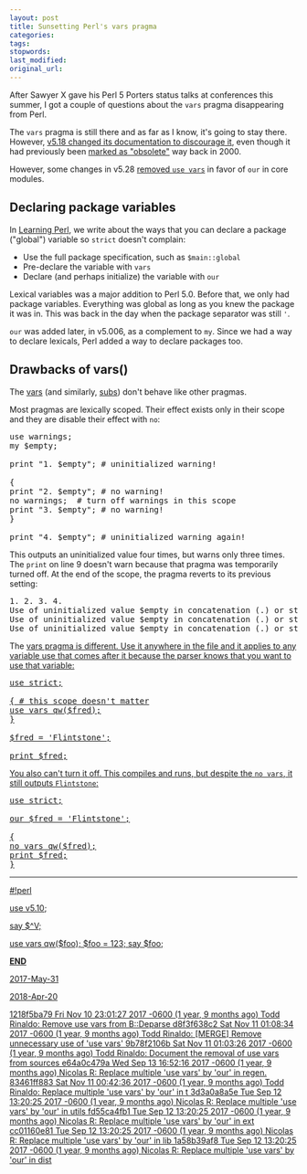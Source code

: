 ```yaml
---
layout: post
title: Sunsetting Perl's vars pragma
categories:
tags:
stopwords:
last_modified:
original_url:
---
```


After Sawyer X gave his Perl 5 Porters status talks at conferences this summer, I got a couple of questions about the <code>vars</code> pragma disappearing from Perl.

The <code>vars</code> pragma is still there and as far as I know, it's going to stay there. However, <a href="https://github.com/Perl/perl5/commit/4d457ce0560741d33b57646b4da5e244cee8f8ef#diff-b1508d462171f45972ccee5ef2fb0e82">v5.18 changed its documentation to discourage it</a>, even though it had previously been <a href="https://github.com/Perl/perl5/commit/86a9aef26fb49fa244fdb909e2ecabafc79006a1#diff-b1508d462171f45972ccee5ef2fb0e82">marked as "obsolete"</a> way back in 2000.

However, some changes in v5.28 <a href="https://rt.perl.org/Public/Bug/Display.html?id=132077
">removed <code>use vars</code></a> in favor of <code>our</code> in core modules.

<h2>Declaring package variables</h2>

In <a href="https://www.learning-perl.com">Learning Perl</a>, we write about the ways that you can declare a package ("global") variable so <code>strict</code> doesn't complain:

<ul>
<li>Use the full package specification, such as <code>$main::global</code>
<li>Pre-declare the variable with <code>vars</code>
<li>Declare (and perhaps initialize) the variable with <code>our</code>
</ul>

Lexical variables was a major addition to Perl 5.0. Before that, we only had package variables. Everything was global as long as you knew the package it was in. This was back in the day when the package separator was still <code>'</code>.

<code>our</code> was added later, in v5.006, as a complement to <code>my</code>. Since we had a way to declare lexicals, Perl added a way to declare packages too.


<h2>Drawbacks of vars()</h2>

The <a href="https://perldoc.perl.org/vars.html">vars</a> (and similarly, <a href="https://perldoc.perl.org/subs.html">subs</a>) don't behave like other pragmas.

Most pragmas are lexically scoped. Their effect exists only in their scope and they are disable their effect with <code>no</code>:

<pre class="brush:perl">
use warnings;
my $empty;

print "1. $empty"; # uninitialized warning!

{
print "2. $empty"; # no warning!
no warnings;  # turn off warnings in this scope
print "3. $empty"; # no warning!
}

print "4. $empty"; # uninitialized warning again!
</pre>

This outputs an uninitialized value four times, but warns only three times. The <code>print</code> on line 9 doesn't warn because that pragma was temporarily turned off. At the end of the scope, the pragma reverts to its previous setting:

<pre class="brush:perl">
1. 2. 3. 4.
Use of uninitialized value $empty in concatenation (.) or string at /Users/brian/Desktop/test.pl line 4.
Use of uninitialized value $empty in concatenation (.) or string at /Users/brian/Desktop/test.pl line 7.
Use of uninitialized value $empty in concatenation (.) or string at /Users/brian/Desktop/test.pl line 12.
</pre>

The <a href="https://perldoc.perl.org/vars.html">vars</code> pragma is different. Use it anywhere in the file and it applies to any variable use that comes after it because the parser knows that you want to use that variable:

<pre class="brush:perl">
use strict;

{ # this scope doesn't matter
use vars qw($fred);
}

$fred = 'Flintstone';

print $fred;
</pre>

You also can't turn it off. This compiles and runs, but despite the <code>no vars</code>, it still outputs <code>Flintstone</code>:

<pre class="brush:perl">
use strict;

our $fred = 'Flintstone';

{
no vars qw($fred);
print $fred;
}
</pre>


--------------

#!perl

use v5.10;

say $^V;

use vars qw($foo);
$foo = 123;
say $foo;

__END__

2017-May-31

2018-Apr-20


1218f5ba79  Fri Nov 10 23:01:27 2017 -0600 (1 year, 9 months ago)	 Todd Rinaldo: Remove use vars from B::Deparse
d8f3f638c2  Sat Nov 11 01:08:34 2017 -0600 (1 year, 9 months ago)	 Todd Rinaldo: [MERGE] Remove unnecessary use of 'use vars'
9b78f2106b  Sat Nov 11 01:03:26 2017 -0600 (1 year, 9 months ago)	 Todd Rinaldo: Document the removal of use vars from sources
e64a0c479a  Wed Sep 13 16:52:16 2017 -0600 (1 year, 9 months ago)	 Nicolas R: Replace multiple 'use vars' by 'our' in regen.
83461ff883  Sat Nov 11 00:42:36 2017 -0600 (1 year, 9 months ago)	 Todd Rinaldo: Replace multiple 'use vars' by 'our' in t
3d3a0a8a5e  Tue Sep 12 13:20:25 2017 -0600 (1 year, 9 months ago)	 Nicolas R: Replace multiple 'use vars' by 'our' in utils
fd55ca4fb1  Tue Sep 12 13:20:25 2017 -0600 (1 year, 9 months ago)	 Nicolas R: Replace multiple 'use vars' by 'our' in ext
cc01160e81  Tue Sep 12 13:20:25 2017 -0600 (1 year, 9 months ago)	 Nicolas R: Replace multiple 'use vars' by 'our' in lib
1a58b39af8  Tue Sep 12 13:20:25 2017 -0600 (1 year, 9 months ago)	 Nicolas R: Replace multiple 'use vars' by 'our' in dist
